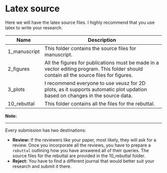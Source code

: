 # Latex source
Here we will have the latex source files. I highly recommend that you use latex to write your research.  

| Name         | Description                                                  |
| ------------ | ------------------------------------------------------------ |
| 1_manuscript | This folder contains the source files for manuscript.        |
| 2_figures    | All the figures for publications must be made in a vector editing program. This folder should contain all the source files for figures. |
| 3_plots      | I recommend everyone to use veusz for 2D plots, as it supports automatic plot updation based on changes in the source data. |
| 10_rebuttal  | This folder contains all the files for the rebuttal.         |

**Note:** 

---

Every submission has two destinations:

- **Review:** If the reviewers like your paper, most likely, they will ask for a review. Once you incorporate all the reviews, you have to prepare a `rebuttal` outlining how you have answered all of their queries. The source files for the rebuttal are provided in the 10_rebuttal folder.
- **Reject:** You have to find a different journal that would better suit your research and submit it there.